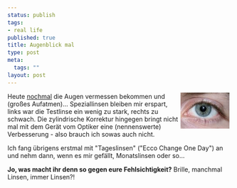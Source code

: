```yaml
--- 
status: publish
tags: 
- real life
published: true
title: Augenblick mal
type: post
meta: 
  tags: ""
layout: post
---
```

<p><img width="110" height="81" border="0" hspace="5" align="right" src="/media/wp/fred/eye.serendipityThumb.jpg" alt=""  />Heute <a target="_BLANK" href="http://fredericiana.de/archives/69_Bodensehsyndrom.html" title="http://fredericiana.de/archives/69_Bodensehsyndrom.html" onmouseover="window.status='http://fredericiana.de/archives/69_Bodensehsyndrom.html';return true;" onmouseout="window.status='';return true;">nochmal</a> die Augen vermessen bekommen und (großes Aufatmen)... Speziallinsen bleiben mir erspart, links war die Testlinse ein wenig zu stark, rechts zu schwach. Die zylindrische Korrektur hingegen bringt nicht mal mit dem Gerät vom Optiker eine (nennenswerte) Verbesserung - also brauch ich sowas auch nicht.</p>

<p>Ich fang übrigens erstmal mit &quot;Tageslinsen&quot; (&quot;Ecco Change One Day&quot;) an und nehm dann, wenn es mir gefällt, Monatslinsen oder so...</p>

<p><b>Jo, was macht ihr denn so gegen eure Fehlsichtigkeit?</b> Brille, manchmal Linsen, immer Linsen?!</p>
